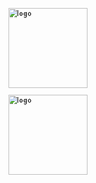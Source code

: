 

<p><img src="https://github-readme-stats.vercel.app/api?username=polaris1119&show_icons=true" alt="logo" height="160" align="center" style=""margin: auto; margin-bottom: 20px;" /></p>
<p><img src="https://github-profile-trophy.vercel.app/?username=polaris1119&theme=flat&column=7" alt="logo" height="160" align="center" style="margin: auto; margin-bottom: 20px;" /></p>
